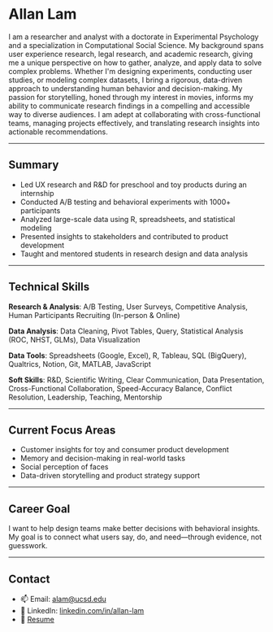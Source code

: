 # Allan Lam

I am a researcher and analyst with a doctorate in Experimental Psychology and a specialization in Computational Social Science. My background spans user experience research, legal research, and academic research, giving me a unique perspective on how to gather, analyze, and apply data to solve complex problems. Whether I'm designing experiments, conducting user studies, or modeling complex datasets, I bring a rigorous, data-driven approach to understanding human behavior and decision-making. My passion for storytelling, honed through my interest in movies, informs my ability to communicate research findings in a compelling and accessible way to diverse audiences. I am adept at collaborating with cross-functional teams, managing projects effectively, and translating research insights into actionable recommendations.

---

## Summary

- Led UX research and R&D for preschool and toy products during an internship  
- Conducted A/B testing and behavioral experiments with 1000+ participants  
- Analyzed large-scale data using R, spreadsheets, and statistical modeling  
- Presented insights to stakeholders and contributed to product development  
- Taught and mentored students in research design and data analysis  

---

## Technical Skills

**Research & Analysis**: A/B Testing, User Surveys, Competitive Analysis, Human Participants Recruiting (In-person & Online)

**Data Analysis**: Data Cleaning, Pivot Tables, Query, Statistical Analysis (ROC, NHST, GLMs), Data Visualization 

**Data Tools**: Spreadsheets (Google, Excel), R, Tableau, SQL (BigQuery), Qualtrics, Notion, Git, MATLAB, JavaScript

**Soft Skills**: R&D, Scientific Writing, Clear Communication, Data Presentation, Cross-Functional Collaboration, Speed-Accuracy Balance, Conflict Resolution, Leadership, Teaching, Mentorship

---

## Current Focus Areas

- Customer insights for toy and consumer product development  
- Memory and decision-making in real-world tasks
- Social perception of faces
- Data-driven storytelling and product strategy support  

---

## Career Goal

I want to help design teams make better decisions with behavioral insights. My goal is to connect what users say, do, and need—through evidence, not guesswork.

---

## Contact

- 📫 Email: [alam@ucsd.edu](mailto:alam@ucsd.edu)  
- 🔗 LinkedIn: [linkedin.com/in/allan-lam](https://www.linkedin.com/in/allan-lam/)  
- 📄 [Resume](./Allan_Lam_Resume.pdf)
